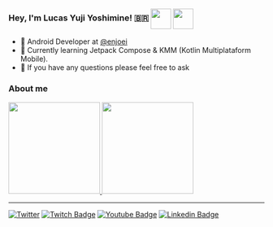 ### Hey, I'm Lucas Yuji Yoshimine! 🇧🇷 <img align="center" height="40" width="40" src="https://camo.githubusercontent.com/8ba05c5e73ec14a771cef49ae8e0575dd0243d67f1954789eb98cf27684afc39/68747470733a2f2f696d672e69636f6e73382e636f6d2f666c75656e63792f34382f3030303030302f616e64726f69642d6f732e706e67" data-canonical-src="https://img.icons8.com/fluency/48/000000/android-os.png" style="max-width:100%;"> <img align="center" height="40" width="40" src="https://camo.githubusercontent.com/abb95214ee75a5c7fecc45716323d943dcd65d25ab14173f2523a3c295c2ce96/68747470733a2f2f696d672e69636f6e73382e636f6d2f636f6c6f722f34382f3030303030302f6b6f746c696e2e706e67" data-canonical-src="https://img.icons8.com/color/48/000000/kotlin.png" style="max-width:100%;">

- 🤖 Android Developer at [@enjoei](https://www.enjoei.com.br/)
- 📖 Currently learning Jetpack Compose & KMM (Kotlin Multiplataform Mobile).
- 💬 If you have any questions please feel free to ask

### About me

<div> 
  <a href="https://beacons.ai/devlucasyuji"> 
    <img height="180em" src="https://github-readme-stats.vercel.app/api?username=devlucasyuji&show_icons=true&theme=dark&include_all_commits=true&count_private=true"/> <img height="180em" src="https://github-readme-stats.vercel.app/api/top-langs/?username=devlucasyuji&layout=compact&langs_count=16&theme=dark"/> </a>
</div>

---

[![Twitter](https://img.shields.io/badge/Twitter-1DA1F2?style=for-the-badge&logo=twitter&logoColor=white)](https://twitter.com/ujizin)
[![Twitch Badge](https://img.shields.io/badge/Twitch-9146FF?style=for-the-badge&logo=twitch&logoColor=white)](https://www.twitch.tv/yuji_yoshimine)
[![Youtube Badge](https://img.shields.io/badge/YouTube-FF0000?style=for-the-badge&logo=youtube&logoColor=white)](https://www.youtube.com/channel/UCw7pN9SjU51JfA0yLymo2bA)
[![Linkedin Badge](https://img.shields.io/badge/LinkedIn-0077B5?style=for-the-badge&logo=linkedin&logoColor=white)](https://www.linkedin.com/in/lucas-yuji-yoshimine-477b73185/)
